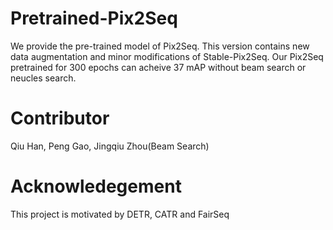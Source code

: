 # Pretrained-Pix2Seq
We provide the pre-trained model of Pix2Seq. This version contains new data augmentation and minor modifications of Stable-Pix2Seq. Our Pix2Seq pretrained for 300 epochs can acheive 37 mAP without beam search or neucles search. 


# Contributor
Qiu Han, Peng Gao, Jingqiu Zhou(Beam Search)

# Acknowledegement
This project is motivated by DETR, CATR and FairSeq
